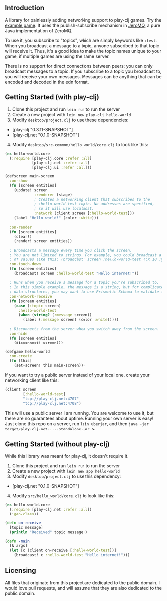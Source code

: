 ## Introduction

A library for painlessly adding networking support to play-clj games. Try the [example game](https://github.com/oakes/play-clj-examples/tree/master/minicraft-online). It uses the publish-subscribe mechanism in [JeroMQ](https://github.com/zeromq/jeromq), a pure Java implementation of ZeroMQ.

To use it, you subscribe to "topics", which are simply keywords like `:test`. When you broadcast a message to a topic, anyone subscribed to that topic will receive it. Thus, it's a good idea to make the topic names unique to your game, if multiple games are using the same server.

There is no support for direct connections between peers; you can only broadcast messages to a topic. If you subscribe to a topic you broadcast to, you will receive your own messages. Messages can be anything that can be encoded and decoded in the edn format.

## Getting Started (with play-clj)

1. Clone this project and run `lein run` to run the server
2. Create a new project with `lein new play-clj hello-world`
3. Modify `desktop/project.clj` to use these dependencies:
 - [play-clj "0.3.11-SNAPSHOT"]
 - [play-clj.net "0.1.0-SNAPSHOT"]
4. Modify `desktop/src-common/hello_world/core.clj` to look like this:

```clojure
(ns hello-world.core
  (:require [play-clj.core :refer :all]
            [play-clj.net :refer :all]
            [play-clj.ui :refer :all]))

(defscreen main-screen
  :on-show
  (fn [screen entities]
    (update! screen
             :renderer (stage)
             ; Creates a networking client that subscribes to the
             ; :hello-world-test topic. No addresses are specified,
             ; so it will use localhost.
             :network (client screen [:hello-world-test]))
    (label "Hello world!" (color :white)))
  
  :on-render
  (fn [screen entities]
    (clear!)
    (render! screen entities))
  
  ; Broadcasts a message every time you click the screen.
  ; You are not limited to strings. For example, you could broadcast a map
  ; of values like this: (broadcast! screen :hello-world-test {:x 10 :y 5})
  :on-touch-down
  (fn [screen entities]
    (broadcast! screen :hello-world-test "Hello internet!"))
  
  ; Runs when you receive a message for a topic you're subscribed to.
  ; In this simple example, the message is a string, but for complicated
  ; data structures, you may want to use Prismatic Schema to validate them.
  :on-network-receive
  (fn [screen entities]
    (case (:topic screen)
      :hello-world-test
      (when (string? (:message screen))
        (label (:message screen) (color :white)))))
  
  ; Disconnects from the server when you switch away from the screen.
  :on-hide
  (fn [screen entities]
    (disconnect! screen)))

(defgame hello-world
  :on-create
  (fn [this]
    (set-screen! this main-screen)))
```

If you want to try a public server instead of your local one, create your networking client like this:

```clojure
(client screen
        [:hello-world-test]
        "tcp://play-clj.net:4707"
        "tcp://play-clj.net:4708")
```

This will use a public server I am running. You are welcome to use it, but there are no guarantees about uptime. Running your own server is easy! Just clone this repo on a server, run `lein uberjar`, and then `java -jar target/play-clj.net-...-standalone.jar &`.

## Getting Started (without play-clj)

While this library was meant for play-clj, it doesn't require it.

1. Clone this project and run `lein run` to run the server
2. Create a new project with `lein new app hello-world`
3. Modify `desktop/project.clj` to use this dependency:
 - [play-clj.net "0.1.0-SNAPSHOT"]
4. Modify `src/hello_world/core.clj` to look like this:

```clojure
(ns hello-world.core
  (:require [play-clj.net :refer :all])
  (:gen-class))

(defn on-receive
  [topic message]
  (println "Received" topic message))

(defn -main
  [& args]
  (let [c (client on-receive [:hello-world-test])]
    (broadcast! c :hello-world-test "Hello internet!")))
```

## Licensing

All files that originate from this project are dedicated to the public domain. I would love pull requests, and will assume that they are also dedicated to the public domain.
